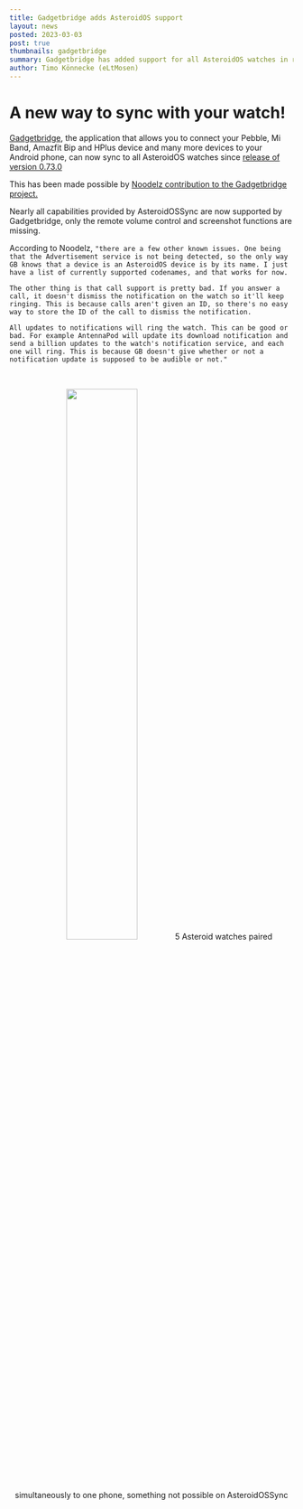 ```yaml
---
title: Gadgetbridge adds AsteroidOS support
layout: news
posted: 2023-03-03
post: true
thumbnails: gadgetbridge
summary: Gadgetbridge has added support for all AsteroidOS watches in release 0.73.0. Thanks to Noodelz for this great work on a near feature-complete initial implementation!
author: Timo Könnecke (eLtMosen)
---
```

<h1>A new way to sync with your watch!</h1>
<p><a href="https://codeberg.org/Freeyourgadget/Gadgetbridge">Gadgetbridge</a>, the application that allows you to connect your Pebble, Mi Band, Amazfit Bip and HPlus device and many more devices to your Android phone, can now sync to all AsteroidOS watches since <a href="https://codeberg.org/Freeyourgadget/Gadgetbridge/src/branch/master/CHANGELOG.md">release of version 0.73.0</a></p>

<p>This has been made possible by <a href="https://codeberg.org/Freeyourgadget/Gadgetbridge/pulls/3013">Noodelz contribution to the Gadgetbridge project.</a></p>

<p>Nearly all capabilities provided by AsteroidOSSync are now supported by Gadgetbridge, only the remote volume control and screenshot functions are missing.</p>

<p>According to Noodelz, <code>"there are a few other known issues. One being that the Advertisement service is not being detected, so the only way GB knows that a device is an AsteroidOS device is by its name. I just have a list of currently supported codenames, and that works for now.<br>
The other thing is that call support is pretty bad. If you answer a call, it doesn't dismiss the notification on the watch so it'll keep ringing. This is because calls aren't given an ID, so there's no easy way to store the ID of the call to dismiss the notification.<br>
All updates to notifications will ring the watch. This can be good or bad. For example AntennaPod will update its download notification and send a billion updates to the watch's notification service, and each one will ring. This is because GB doesn't give whether or not a notification update is supposed to be audible or not."</code></p>
<p>&nbsp;</p>
<div style="text-align: center; display: block;">
<img class="community-header-img" style="width: 50%; height: auto;" src="/public/img/news-img/gadgetbridge-running.jpg" />
5 Asteroid watches paired simultaneously to one phone, something not possible on AsteroidOSSync
</div>

